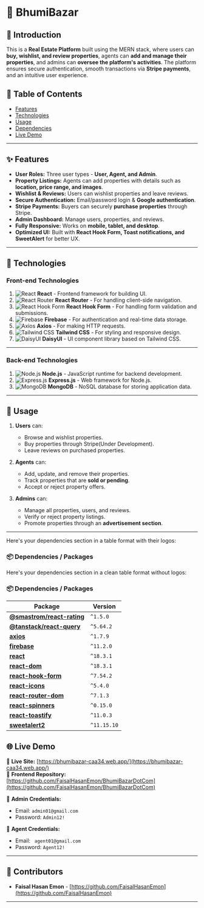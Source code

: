 # 🏡 BhumiBazar

## 📌 Introduction

This is a **Real Estate Platform** built using the MERN stack, where users can **buy, wishlist, and review properties**, agents can **add and manage their properties**, and admins can **oversee the platform's activities**. The platform ensures secure authentication, smooth transactions via **Stripe payments**, and an intuitive user experience.

## 📖 Table of Contents

- [Features](#features)
- [Technologies](#technologies)
- [Usage](#usage)
- [Dependencies](#dependencies)
- [Live Demo](#live-demo)

---

## ✨ Features

- **User Roles:** Three user types - **User, Agent, and Admin**.
- **Property Listings:** Agents can add properties with details such as **location, price range, and images**.
- **Wishlist & Reviews:** Users can wishlist properties and leave reviews.
- **Secure Authentication:** Email/password login & **Google authentication**.
- **Stripe Payments:** Buyers can securely **purchase properties** through Stripe.
- **Admin Dashboard:** Manage users, properties, and reviews.
- **Fully Responsive:** Works on **mobile, tablet, and desktop**.
- **Optimized UI:** Built with **React Hook Form, Toast notifications, and SweetAlert** for better UX.

---

## 🚀 Technologies

### **Front-end Technologies**

1. ![React](https://img.shields.io/badge/React-20232A?style=for-the-badge&logo=react&logoColor=61DAFB) **React** - Frontend framework for building UI.
2. ![React Router](https://img.shields.io/badge/React_Router-CA4245?style=for-the-badge&logo=react-router&logoColor=white) **React Router** - For handling client-side navigation.
3. ![React Hook Form](https://img.shields.io/badge/React_Hook_Form-EC5990?style=for-the-badge&logo=react-hook-form&logoColor=white) **React Hook Form** - For handling form validation and submissions.
4. ![Firebase](https://img.shields.io/badge/Firebase-FFCA28?style=for-the-badge&logo=firebase&logoColor=black) **Firebase** - For authentication and real-time data storage.
5. ![Axios](https://img.shields.io/badge/Axios-5A29E4?style=for-the-badge&logo=axios&logoColor=white) **Axios** - For making HTTP requests.
6. ![Tailwind CSS](https://img.shields.io/badge/Tailwind_CSS-38B2AC?style=for-the-badge&logo=tailwind-css&logoColor=white) **Tailwind CSS** - For styling and responsive design.
7. ![DaisyUI](https://img.shields.io/badge/DaisyUI-6A0DAD?style=for-the-badge&logo=daisyui&logoColor=white) **DaisyUI** - UI component library based on Tailwind CSS.

---

### **Back-end Technologies**

1. ![Node.js](https://img.shields.io/badge/Node.js-43853D?style=for-the-badge&logo=node.js&logoColor=white) **Node.js** - JavaScript runtime for backend development.
2. ![Express.js](https://img.shields.io/badge/Express.js-000000?style=for-the-badge&logo=express&logoColor=white) **Express.js** - Web framework for Node.js.
3. ![MongoDB](https://img.shields.io/badge/MongoDB-47A248?style=for-the-badge&logo=mongodb&logoColor=white) **MongoDB** - NoSQL database for storing application data.

---

## 🚀 Usage

1. **Users** can:

   - Browse and wishlist properties.
   - Buy properties through Stripe(Under Development).
   - Leave reviews on purchased properties.

2. **Agents** can:

   - Add, update, and remove their properties.
   - Track properties that are **sold or pending**.
   - Accept or reject property offers.

3. **Admins** can:
   - Manage all properties, users, and reviews.
   - Verify or reject property listings.
   - Promote properties through an **advertisement section**.

---

Here's your dependencies section in a table format with their logos:

### 📦 Dependencies / Packages

Here's your dependencies section in a clean table format without logos:

### 📦 Dependencies / Packages

| Package                                                                            | Version     |
| ---------------------------------------------------------------------------------- | ----------- |
| **[@smastrom/react-rating](https://www.npmjs.com/package/@smastrom/react-rating)** | `^1.5.0`    |
| **[@tanstack/react-query](https://www.npmjs.com/package/@tanstack/react-query)**   | `^5.64.2`   |
| **[axios](https://www.npmjs.com/package/axios)**                                   | `^1.7.9`    |
| **[firebase](https://www.npmjs.com/package/firebase)**                             | `^11.2.0`   |
| **[react](https://www.npmjs.com/package/react)**                                   | `^18.3.1`   |
| **[react-dom](https://www.npmjs.com/package/react-dom)**                           | `^18.3.1`   |
| **[react-hook-form](https://www.npmjs.com/package/react-hook-form)**               | `^7.54.2`   |
| **[react-icons](https://www.npmjs.com/package/react-icons)**                       | `^5.4.0`    |
| **[react-router-dom](https://www.npmjs.com/package/react-router-dom)**             | `^7.1.3`    |
| **[react-spinners](https://www.npmjs.com/package/react-spinners)**                 | `^0.15.0`   |
| **[react-toastify](https://www.npmjs.com/package/react-toastify)**                 | `^11.0.3`   |
| **[sweetalert2](https://www.npmjs.com/package/sweetalert2)**                       | `^11.15.10` |

## 🌐 Live Demo

🔗 **Live Site:** [https://bhumibazar-caa34.web.app/](https://bhumibazar-caa34.web.app/)  
📁 **Frontend Repository:** [https://github.com/FaisalHasanEmon/BhumiBazarDotCom](https://github.com/FaisalHasanEmon/BhumiBazarDotCom)

🔑 **Admin Credentials:**

- Email: `admin01@gmail.com`
- Password: `Admin12!`

🔑 **Agent Credentials:**

- Email: ` agent01@gmail.com`
- Password: `Agent12!`

---

## 👥 Contributors

- **Faisal Hasan Emon** - [https://github.com/FaisalHasanEmon](https://github.com/FaisalHasanEmon)

---
